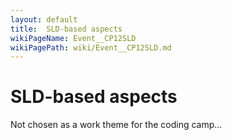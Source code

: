 ```yaml
---
layout: default
title:  SLD-based aspects
wikiPageName: Event__CP12SLD
wikiPagePath: wiki/Event__CP12SLD.md
---
```


# SLD-based aspects

Not chosen as a work theme for the coding camp...
